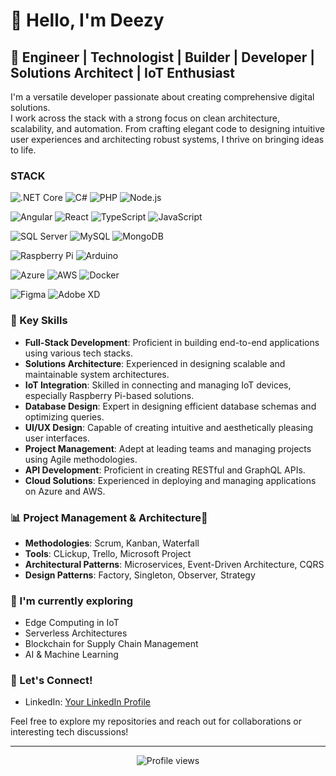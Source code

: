 
# 👋 Hello, I'm Deezy

## 🚀 Engineer | Technologist | Builder | Developer | Solutions Architect | IoT Enthusiast 

I'm a versatile developer passionate about creating comprehensive digital solutions. <br> 
 I work across the stack with a strong focus on clean architecture, scalability, and automation.
 From crafting elegant code to designing intuitive user experiences and architecting robust systems, I thrive on bringing ideas to life.



  ### STACK

  ![.NET Core](https://img.shields.io/badge/.NET%20Core-512BD4?style=for-the-badge&logo=.net&logoColor=white)
  ![C#](https://img.shields.io/badge/C%23-239120?style=for-the-badge&logo=c-sharp&logoColor=white)
  ![PHP](https://img.shields.io/badge/PHP-777BB4?style=for-the-badge&logo=php&logoColor=white)
  ![Node.js](https://img.shields.io/badge/Node.js-339933?style=for-the-badge&logo=nodedotjs&logoColor=white)


  ![Angular](https://img.shields.io/badge/Angular-DD0031?style=for-the-badge&logo=angular&logoColor=white)
  ![React](https://img.shields.io/badge/React-20232A?style=for-the-badge&logo=react&logoColor=61DAFB)
  ![TypeScript](https://img.shields.io/badge/TypeScript-007ACC?style=for-the-badge&logo=typescript&logoColor=white)
  ![JavaScript](https://img.shields.io/badge/JavaScript-F7DF1E?style=for-the-badge&logo=javascript&logoColor=black)


  ![SQL Server](https://img.shields.io/badge/SQL%20Server-CC2927?style=for-the-badge&logo=microsoft-sql-server&logoColor=white)
  ![MySQL](https://img.shields.io/badge/MySQL-4479A1?style=for-the-badge&logo=mysql&logoColor=white)
  ![MongoDB](https://img.shields.io/badge/MongoDB-47A248?style=for-the-badge&logo=mongodb&logoColor=white)


  ![Raspberry Pi](https://img.shields.io/badge/Raspberry%20Pi-A22846?style=for-the-badge&logo=Raspberry-Pi&logoColor=white)
  ![Arduino](https://img.shields.io/badge/Arduino-00979D?style=for-the-badge&logo=Arduino&logoColor=white)

  ![Azure](https://img.shields.io/badge/Azure-0089D6?style=for-the-badge&logo=microsoft-azure&logoColor=white)
  ![AWS](https://img.shields.io/badge/AWS-232F3E?style=for-the-badge&logo=amazon-aws&logoColor=white)
  ![Docker](https://img.shields.io/badge/Docker-2496ED?style=for-the-badge&logo=docker&logoColor=white)


  ![Figma](https://img.shields.io/badge/Figma-F24E1E?style=for-the-badge&logo=figma&logoColor=white)
  ![Adobe XD](https://img.shields.io/badge/Adobe%20XD-FF61F6?style=for-the-badge&logo=Adobe%20XD&logoColor=white)

### 🌟 Key Skills

- **Full-Stack Development**: Proficient in building end-to-end applications using various tech stacks.
- **Solutions Architecture**: Experienced in designing scalable and maintainable system architectures.
- **IoT Integration**: Skilled in connecting and managing IoT devices, especially Raspberry Pi-based solutions.
- **Database Design**: Expert in designing efficient database schemas and optimizing queries.
- **UI/UX Design**: Capable of creating intuitive and aesthetically pleasing user interfaces.
- **Project Management**: Adept at leading teams and managing projects using Agile methodologies.
- **API Development**: Proficient in creating RESTful and GraphQL APIs.
- **Cloud Solutions**: Experienced in deploying and managing applications on Azure and AWS.


### 📊 Project Management & Architecture🚀

- **Methodologies**: Scrum, Kanban, Waterfall
- **Tools**: CLickup, Trello, Microsoft Project
- **Architectural Patterns**: Microservices, Event-Driven Architecture, CQRS
- **Design Patterns**: Factory, Singleton, Observer, Strategy



### 🌱 I'm currently exploring

- Edge Computing in IoT
- Serverless Architectures
- Blockchain for Supply Chain Management
- AI & Machine Learning

### 🤝 Let's Connect!

- LinkedIn: [Your LinkedIn Profile]([https://www.linkedin.com/in/kondasmajid/](https://gh.linkedin.com/in/kondasmajid))


Feel free to explore my repositories and reach out for collaborations or interesting tech discussions!

---

<p align="center">
  <img src="https://komarev.com/ghpvc/?username=your-username&color=blueviolet" alt="Profile views" />
</p>

<!---
deezzzi/deezzzi is a ✨ special ✨ repository because its `README.md` (this file) appears on your GitHub profile.
You can click the Preview link to take a look at your changes.
--->
